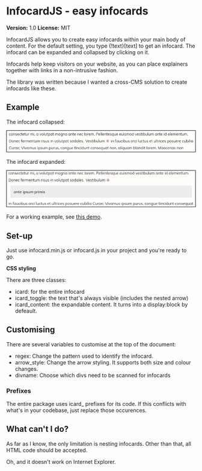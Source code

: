 # InfocardJS - easy infocards

**Version:** 1.0
**License:** MIT

InfocardJS allows you to create easy infocards within your main body of content. For the default setting, you type {!text}[text] to get an infocard.
The infocard can be expanded and collapsed by clicking on it.

Infocards help keep visitors on your website, as you can place explainers together with links in a non-intrusive fashion.

The library was written because I wanted a cross-CMS solution to create infocards like these.

## Example
The infocard collapsed:

<img src="git_resources/infocard_collapse.PNG" alt="Collapsed infocard" />

The infocard expanded:

<img src="git_resources/infocard_expand.PNG" alt="Expanded infocard" />

For a working example, see [this demo](https://www.frisovandijk.com/public/git/infocardjs/demo.html).

## Set-up
Just use infocard.min.js or infocard.js in your project and you're ready to go.

**CSS styling**

There are three classes:
* icard: for the entire infocard
* icard_toggle: the text that's always visible (includes the nested arrow)
* icard_content: the expandable content. It turns into a display:block by defeault.

## Customising
There are several variables to customise at the top of the document:

* regex: Change the pattern used to identify the infocard.
* arrow_style: Change the arrow styling. It supports both size and colour changes.
* divname: Choose which divs need to be scanned for infocards

### Prefixes
The entire package uses icard_ prefixes for its code. If this conflicts with what's in your codebase, just replace those occurences.

## What can't I do?
As far as I know, the only limitation is nesting infocards. Other than that, all HTML code should be accepted.

Oh, and it doesn't work on Internet Explorer.